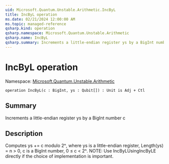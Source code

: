 ```yaml
---
uid: Microsoft.Quantum.Unstable.Arithmetic.IncByL
title: IncByL operation
ms.date: 02/21/2024 12:00:00 AM
ms.topic: managed-reference
qsharp.kind: operation
qsharp.namespace: Microsoft.Quantum.Unstable.Arithmetic
qsharp.name: IncByL
qsharp.summary: Increments a little-endian register ys by a BigInt number c
---
```


# IncByL operation

Namespace: [Microsoft.Quantum.Unstable.Arithmetic](xref:Microsoft.Quantum.Unstable.Arithmetic)

```qsharp
operation IncByL(c : BigInt, ys : Qubit[]) : Unit is Adj + Ctl
```

## Summary
Increments a little-endian register ys by a BigInt number c

## Description
Computes ys += c modulo 2ⁿ, where ys is a little-endian register,
Length(ys) = n > 0, c is a BigInt number, 0 ≤ c < 2ⁿ.
NOTE: Use IncByLUsingIncByLE directly if the choice of implementation
is important.
